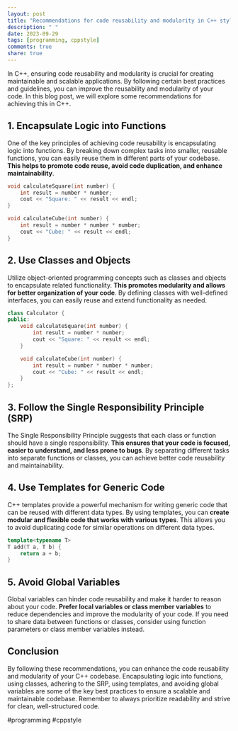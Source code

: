 ```yaml
---
layout: post
title: "Recommendations for code reusability and modularity in C++ style guides."
description: " "
date: 2023-09-29
tags: [programming, cppstyle]
comments: true
share: true
---
```


In C++, ensuring code reusability and modularity is crucial for creating maintainable and scalable applications. By following certain best practices and guidelines, you can improve the reusability and modularity of your code. In this blog post, we will explore some recommendations for achieving this in C++.

## 1. Encapsulate Logic into Functions

One of the key principles of achieving code reusability is encapsulating logic into functions. By breaking down complex tasks into smaller, reusable functions, you can easily reuse them in different parts of your codebase. **This helps to promote code reuse, avoid code duplication, and enhance maintainability**.

```cpp
void calculateSquare(int number) {
    int result = number * number;
    cout << "Square: " << result << endl;
}

void calculateCube(int number) {
    int result = number * number * number;
    cout << "Cube: " << result << endl;
}
```

## 2. Use Classes and Objects

Utilize object-oriented programming concepts such as classes and objects to encapsulate related functionality. **This promotes modularity and allows for better organization of your code**. By defining classes with well-defined interfaces, you can easily reuse and extend functionality as needed.

```cpp
class Calculator {
public:
    void calculateSquare(int number) {
        int result = number * number;
        cout << "Square: " << result << endl;
    }

    void calculateCube(int number) {
        int result = number * number * number;
        cout << "Cube: " << result << endl;
    }
};
```

## 3. Follow the Single Responsibility Principle (SRP)

The Single Responsibility Principle suggests that each class or function should have a single responsibility. **This ensures that your code is focused, easier to understand, and less prone to bugs**. By separating different tasks into separate functions or classes, you can achieve better code reusability and maintainability.

## 4. Use Templates for Generic Code

C++ templates provide a powerful mechanism for writing generic code that can be reused with different data types. By using templates, you can **create modular and flexible code that works with various types**. This allows you to avoid duplicating code for similar operations on different data types.

```cpp
template<typename T>
T add(T a, T b) {
    return a + b;
}
```

## 5. Avoid Global Variables

Global variables can hinder code reusability and make it harder to reason about your code. **Prefer local variables or class member variables** to reduce dependencies and improve the modularity of your code. If you need to share data between functions or classes, consider using function parameters or class member variables instead.

## Conclusion

By following these recommendations, you can enhance the code reusability and modularity of your C++ codebase. Encapsulating logic into functions, using classes, adhering to the SRP, using templates, and avoiding global variables are some of the key best practices to ensure a scalable and maintainable codebase. Remember to always prioritize readability and strive for clean, well-structured code.

#programming #cppstyle